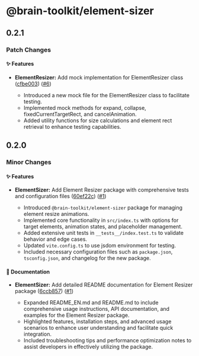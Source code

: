 # @brain-toolkit/element-sizer

## 0.2.1

### Patch Changes

#### ✨ Features

- **ElementResizer:** Add mock implementation for ElementResizer class ([cfbe003](https://github.com/qlover/brain-toolkit/commit/cfbe0036ade3d5d4552f0e3155a9f895343ffacf)) ([#6](https://github.com/qlover/brain-toolkit/pull/6))

  - Introduced a new mock file for the ElementResizer class to facilitate testing.
  - Implemented mock methods for expand, collapse, fixedCurrentTargetRect, and cancelAnimation.
  - Added utility functions for size calculations and element rect retrieval to enhance testing capabilities.

## 0.2.0

### Minor Changes

#### ✨ Features

- **ElementSizer:** Add Element Resizer package with comprehensive tests and configuration files ([60ef22c](https://github.com/qlover/brain-toolkit/commit/60ef22cd76b1dadb023ac45115d51fc48437493e)) ([#1](https://github.com/qlover/brain-toolkit/pull/1))

  - Introduced `@brain-toolkit/element-sizer` package for managing element resize animations.
  - Implemented core functionality in `src/index.ts` with options for target elements, animation states, and placeholder management.
  - Added extensive unit tests in `__tests__/index.test.ts` to validate behavior and edge cases.
  - Updated `vite.config.ts` to use jsdom environment for testing.
  - Included necessary configuration files such as `package.json`, `tsconfig.json`, and changelog for the new package.

#### 📝 Documentation

- **ElementSizer:** Add detailed README documentation for Element Resizer package ([6ccb857](https://github.com/qlover/brain-toolkit/commit/6ccb8571cf3b00ee87f59a4a2e839f8c016252fa)) ([#1](https://github.com/qlover/brain-toolkit/pull/1))

  - Expanded README_EN.md and README.md to include comprehensive usage instructions, API documentation, and examples for the Element Resizer package.
  - Highlighted features, installation steps, and advanced usage scenarios to enhance user understanding and facilitate quick integration.
  - Included troubleshooting tips and performance optimization notes to assist developers in effectively utilizing the package.
